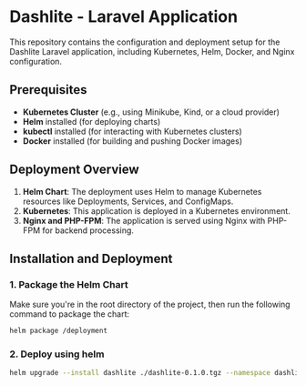 # Dashlite - Laravel Application

This repository contains the configuration and deployment setup for the Dashlite Laravel application, including Kubernetes, Helm, Docker, and Nginx configuration.

## Prerequisites

- **Kubernetes Cluster** (e.g., using Minikube, Kind, or a cloud provider)
- **Helm** installed (for deploying charts)
- **kubectl** installed (for interacting with Kubernetes clusters)
- **Docker** installed (for building and pushing Docker images)

## Deployment Overview

1. **Helm Chart**: The deployment uses Helm to manage Kubernetes resources like Deployments, Services, and ConfigMaps.
2. **Kubernetes**: This application is deployed in a Kubernetes environment.
3. **Nginx and PHP-FPM**: The application is served using Nginx with PHP-FPM for backend processing.

## Installation and Deployment

### 1. Package the Helm Chart

Make sure you're in the root directory of the project, then run the following command to package the chart:

```bash
helm package /deployment
```

### 2. Deploy using helm

```bash
helm upgrade --install dashlite ./dashlite-0.1.0.tgz --namespace dashlite --create-namespace
```
